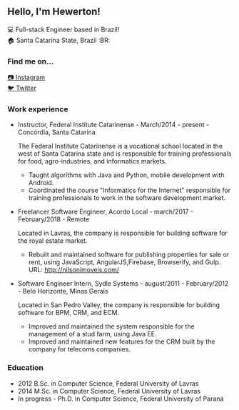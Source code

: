 ## Hello, I'm Hewerton!

:computer: Full-stack Engineer based in Brazil!<br>
:house: Santa Catarina State, Brazil :BR:
### Find me on...

[:camera: Instagram](https://www.instagram.com/hewerton.dev/)<br>
[:bird: Twitter](https://twitter.com/hewerton_dev)


### Work experience

- Instructor, Federal Institute Catarinense  - March/2014  - present - Concórdia, Santa Catarina

    The Federal Institute Catarinense is a vocational school located in the west of Santa Catarina state and is responsible for training professionals for food, agro-industries, and informatics markets.

    - Taught algorithms with Java and Python, mobile development with Android.<br>
    - Coordinated the course "Informatics for the Internet" responsible for training professionals to work in the software development market.

- Freelancer Software Engineer, Acordo Local - march/2017 - February/2018 - Remote

    Located in Lavras, the company is responsible for building software for the royal estate market.

    - Rebuilt and maintained software for publishing properties for sale or rent, using JavaScript, AngularJS,Firebase, Browserify, and Gulp. URL: http://nilsonimoveis.com/

- Software Engineer Intern, Sydle Systems - august/2011 - February/2012 - Belo Horizonte, Minas Gerais
  
  Located in San Pedro Valley, the company is responsible for building software for BPM, CRM, and ECM.

    - Improved and maintained the system responsible for the management of a stud farm, using Java EE.<br>
    - Improved and maintained new features for the CRM built by the company for telecoms companies.

### Education

- 2012 B.Sc. in Computer Science, Federal University of Lavras
- 2014 M.Sc. in Computer Science, Federal University of Lavras
- In progress - Ph.D. in Computer Science, Federal University of Paraná
